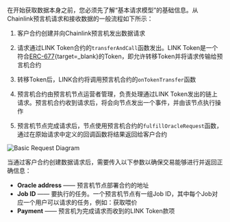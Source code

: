 在开始获取数据本身之前，您必须先了解“基本请求模型”的基础信息。从Chainlink预言机请求和接收数据的一般流程如下所示：

1. 客户合约创建并向Chainlink预言机发出数据请求

2. 请求通过LINK Token合约的`transferAndCall`函数发出。LINK Token是一个符合[ERC-677](https://github.com/ethereum/EIPs/issues/677){target=\_blank}的Token，即允许转移Token并将请求传输给预言机合约

3. 转移Token后，LINK合约将调用预言机合约的`onTokenTransfer`函数

4. 预言机合约由预言机节点运营者管理，负责处理通过LINK Token发出的链上请求。预言机合约收到请求后，将会向节点发出一个事件，并由该节点执行操作

5. 预言机节点完成请求后，节点使用预言机合约的`fulfillOracleRequest`函数，通过在原始请求中定义的回调函数将结果返回给客户合约

![Basic Request Diagram](/images/builders/integrations/oracles/chainlink/chainlink-basic-request.webp)

当通过客户合约创建数据请求后，需要传入以下参数以确保交易能够进行并返回正确信息：

 - **Oracle address** —— 预言机节点部署合约的地址
 - **Job ID** —— 要执行的任务。一个预言机节点有一组Job ID，其中每个Job对应一个用户可以请求的任务，例如：获取喂价
 - **Payment** —— 预言机为完成请求而收到的LINK Token款项